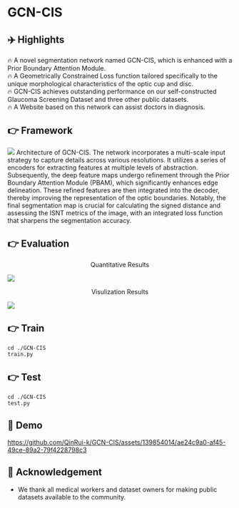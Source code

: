 # GCN-CIS

## ✈️ Highlights
🔥 A novel segmentation network named GCN-CIS, which is enhanced with a Prior Boundary Attention Module.  
🔥 A Geometrically Constrained Loss function tailored specifically to the unique morphological characteristics of the optic cup and disc.  
🔥 GCN-CIS achieves outstanding performance on our self-constructed Glaucoma Screening Dataset and three other public datasets.  
🔥 A Website based on this network can assist doctors in diagnosis. 

## 👉 Framework
<img src="https://github.com/QinRui-k/GCN-CIS/assets/139854014/4e46819a-3274-4548-aca7-2f28ac8159a4">
Architecture of GCN-CIS. The network incorporates a multi-scale input strategy to capture details across various resolutions. It utilizes a series of encoders for extracting features at multiple levels of abstraction. Subsequently, the deep feature maps undergo refinement through the Prior Boundary Attention Module (PBAM), which significantly enhances edge delineation. These refined features are then integrated into the decoder, thereby improving the representation of the optic boundaries. Notably, the final segmentation map is crucial for calculating the signed distance and assessing the ISNT metrics of the image, with an integrated loss function that sharpens the segmentation accuracy.

## 👉 Evaluation
<p align="center">  
Quantitative Results 
</p>   
<img src="https://github.com/QinRui-k/GCN-CIS/assets/139854014/764d7de2-c741-4f5a-9f45-52cb7446ab71">

<p align="center">  
Visulization Results
</p>   
<img src="https://github.com/QinRui-k/GCN-CIS/files/15232316/Visualization.pdf">

## 👉 Train
```
cd ./GCN-CIS
train.py
```

## 👉 Test
```
cd ./GCN-CIS
test.py
```

## 🎥 Demo
https://github.com/QinRui-k/GCN-CIS/assets/139854014/ae24c9a0-af45-49ce-89a2-79f4228798c3

## 🤝 Acknowledgement
* We thank all medical workers and dataset owners for making public datasets available to the community.

